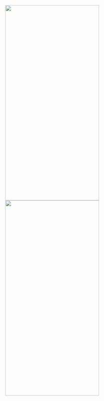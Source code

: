 <img src="https://github.com/jeongyun-kim/AutoLayoutPractice/assets/131102119/52bac263-f5cd-4a43-ba3d-42f9d21134c5" width="300" height="620"/>
<img src="https://github.com/jeongyun-kim/AutoLayoutPractice/assets/131102119/30c506ab-d41c-4550-9495-4e3bdc530a89" width="300" height="620"/>
